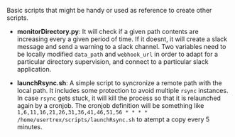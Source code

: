 Basic scripts that might be handy or used as reference to create other scripts.

* **monitorDirectory.py**: It will check if a given path contents are increasing every a given period of time. If it doesnt, it will create a slack message and send a warning to a slack channel. Two variables need to be locally modified `data_path` and `webhook_url` in order to adapt for a particular directory supervision, and connect to a particular slack application.

* **launchRsync.sh**: A simple script to syncronize a remote path with the local path. It includes some protection to avoid multiple `rsync` instances. In case `rsync` gets stuck, it will kill the process so that it is relaunched again by a cronjob. The cronjob definition will be something like `1,6,11,16,21,26,31,36,41,46,51,56 * * * * /home/usertrex/scripts/launchRsync.sh` to atempt a copy every 5 minutes.
